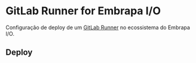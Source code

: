 # GitLab Runner for Embrapa I/O

Configuração de deploy de um [GitLab Runner](https://docs.gitlab.com/runner/install/) no ecossistema do Embrapa I/O.

## Deploy
